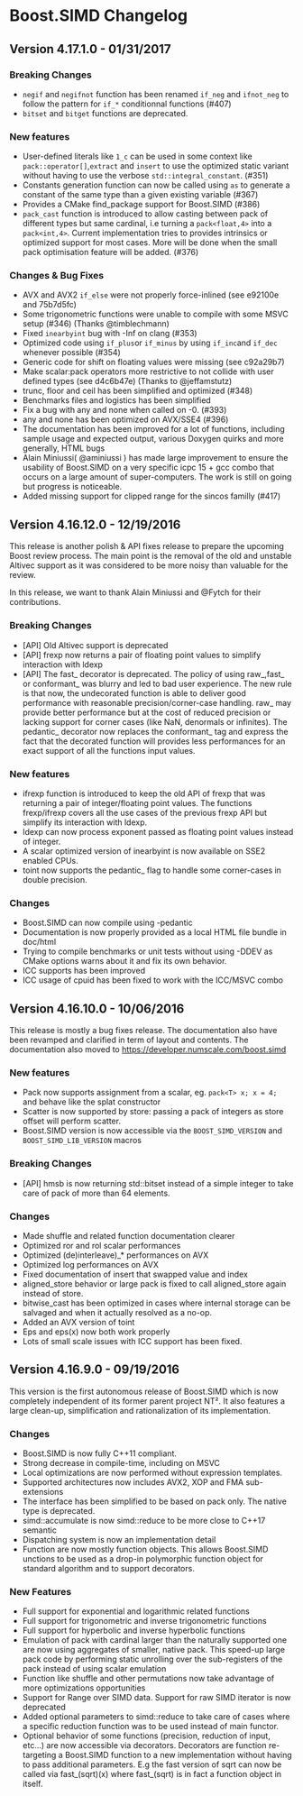 # Boost.SIMD Changelog

## Version 4.17.1.0 - 01/31/2017

### Breaking Changes
- `negif` and `negifnot` function has been renamed `if_neg` and `ifnot_neg` to follow the pattern for `if_*` conditionnal functions (#407)
- `bitset` and `bitget` functions are deprecated.

### New features
- User-defined literals like `1_c` can be used in some context like `pack::operator[]`,`extract` and `insert` to use the optimized static variant without having to use the verbose `std::integral_constant`. (#351)
- Constants generation function can now be called using `as` to generate a constant of the same type than a given existing variable (#367)
- Provides a CMake find_package support for Boost.SIMD (#386)
- `pack_cast` function is introduced to allow casting between pack of different types but same cardinal, i.e turning a `pack<float,4>` into a `pack<int,4>`. Current implementation tries to provides intrinsics or optimized support for most cases. More will be done when the small pack optimisation feature will be added. (#376)

### Changes & Bug Fixes
- AVX and AVX2 `if_else` were not properly force-inlined (see e92100e and 75b7d5fc)
- Some trigonometric functions were unable to compile with some MSVC setup (#346) (Thanks @timblechmann)
- Fixed `inearbyint` bug with -Inf on clang (#353)
- Optimized code using `if_plus`or `if_minus` by using `if_inc`and `if_dec` whenever possible (#354)
- Generic code for shift on floating values were missing (see c92a29b7)
- Make scalar:pack operators more restrictive to not collide with user defined types (see d4c6b47e) (Thanks to @jeffamstutz)
- trunc, floor and ceil has been simplified and optimized (#348)
- Benchmarks files and logistics has been simplified
- Fix a bug with any and none when called on -0. (#393)
- any and none has been optimized on AVX/SSE4 (#396)
- The documentation has been improved for a lot of functions, including sample usage and expected output, various Doxygen quirks and more generally, HTML bugs
- Alain Miniussi( @aminiussi ) has made large improvement to ensure the usability of Boost.SIMD on a very specific icpc 15 + gcc combo that occurs on a large amount of super-computers. The work is still on going but progress is noticeable.
- Added missing support for clipped range for the sincos familly (#417)

## Version 4.16.12.0 - 12/19/2016

This release is another polish & API fixes release to prepare the upcoming Boost review process.
The main point is the removal of the old and unstable Altivec support as it was considered to be
more noisy than valuable for the review.

In this release, we want to thank Alain Miniussi and @Fytch for their contributions.

### Breaking Changes
 - [API] Old Altivec support is deprecated
 - [API] frexp now returns a pair of floating point values to simplify interaction with ldexp
 - [API] The fast_ decorator is deprecated. The policy of using raw_,fast_ or conformant_ was blurry
   and led to bad user experience. The new rule is that now, the undecorated function is able to
   deliver good performance with reasonable precision/corner-case handling. raw_ may provide better
   performance but at the cost of reduced precision or lacking support for corner cases (like NaN,
   denormals or infinites). The pedantic_ decorator now replaces the conformant_ tag and express the
   fact that the decorated function will provides less performances for an exact support of all the
   functions input values.

### New features
 - ifrexp function is introduced to keep the old API of frexp that was returning a pair of
   integer/floating point values. The functions frexp/ifrexp covers all the use cases of the previous
   frexp API but simplify its interaction with ldexp.
 - ldexp can now process exponent passed as floating point values instead of integer.
 - A scalar optimized version of inearbyint is now available on SSE2 enabled CPUs.
 - toint now supports the pedantic_ flag to handle some corner-cases in double precision.

### Changes
 - Boost.SIMD can now compile using -pedantic
 - Documentation is now properly provided as a local HTML file bundle in doc/html
 - Trying to compile benchmarks or unit tests without using -DDEV as CMake options warns about it
   and fix its own behavior.
 - ICC supports has been improved
 - ICC usage of cpuid has been fixed to work with the ICC/MSVC combo

## Version 4.16.10.0 - 10/06/2016

This release is mostly a bug fixes release. The documentation also have been revamped and clarified in term of layout and contents. The documentation also moved to https://developer.numscale.com/boost.simd

### New features
 - Pack now supports assignment from a scalar, eg. `pack<T> x; x = 4; ` and behave like the splat constructor
 - Scatter is now supported by store: passing a pack of integers as store offset will perform scatter.
 - Boost.SIMD version is now accessible via the `BOOST_SIMD_VERSION` and `BOOST_SIMD_LIB_VERSION` macros

### Breaking Changes
- [API] hmsb is now returning std::bitset instead of a simple integer to take care of pack of more than 64 elements.

### Changes
- Made shuffle and related function documentation clearer
- Optimized ror and rol scalar performances
- Optimized (de)interleave)_* performances on AVX
- Optimized log performances on AVX
- Fixed documentation of insert that swapped value and index
- aligned_store behavior or large pack is fixed to call aligned_store again instead of store.
- bitwise_cast has been optimized in cases where internal storage can be salvaged and when it actually resolved as a no-op.
- Added an AVX version of toint
- Eps and eps(x) now both work properly
- Lots of small scale issues with ICC support has been fixed.


## Version 4.16.9.0 - 09/19/2016

This version is the first autonomous release of Boost.SIMD which is now
completely independent of its former parent project NT². It also features
a large clean-up, simplification and rationalization of its implementation.

### Changes

  - Boost.SIMD is now fully C++11 compliant.
  - Strong decrease in compile-time, including on MSVC
  - Local optimizations are now performed without expression templates.
  - Supported architectures now includes AVX2, XOP and FMA sub-extensions
  - The interface has been simplified to be based on pack only. The native type is deprecated.
  - simd::accumulate is now simd::reduce to be more close to C++17 semantic
  - Dispatching system is now an implementation detail
  - Function are now mostly function objects. This allows Boost.SIMD unctions to be used as a drop-in
    polymorphic function object for standard algorithm and to support decorators.

### New Features

  - Full support for exponential and logarithmic related functions
  - Full support for trigonometric and inverse trigonometric functions
  - Full support for hyperbolic and inverse hyperbolic functions
  - Emulation of pack with cardinal larger than the naturally supported one are now
    using aggregates of smaller, native pack. This speed-up large pack code by performing
    static unrolling over the sub-registers of the pack instead of using scalar emulation
  - Function like shuffle and other permutations now take advantage of more optimizations opportunities
  - Support for Range over SIMD data. Support for raw SIMD iterator is now deprecated
  - Added optional parameters to simd::reduce to take care of cases where a specific reduction function
    was to be used instead of main functor.
  - Optional behavior of some functions (precision, reduction of input, etc...) are now accessible
    via decorators. Decorators are function re-targeting a Boost.SIMD function to a new implementation
    without having to pass additional parameters. E.g the fast version of sqrt can now be called via
    fast_(sqrt)(x) where fast_(sqrt) is in fact a function object in itself.
